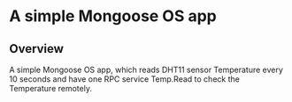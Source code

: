 # A simple Mongoose OS app

## Overview

A simple Mongoose OS app, which reads DHT11 sensor Temperature every 10 seconds and have one RPC service Temp.Read to check the Temperature remotely.
